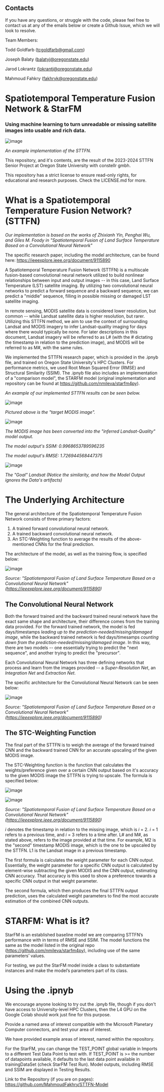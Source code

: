 ## Contacts
If you have any questions, or struggle with the code, please feel free to contact us at any of the emails below or create a Github Issue, which we will look to resolve.

Team Members:

Todd Goldfarb (tcgoldfarb@gmail.com)

Joseph Balaty (balatyj@oregonstate.edu)

Jarod Lokrantz (lokrantj@oregonstate.edu)

Mahmoud Fahkry (fakhryk@oregonstate.edu)

# Spatiotemporal Temperature Fusion Network & StarFM
### Using machine learning to turn unreadable or missing satellite images into usable and rich data.

![image](https://github.com/Todd-C-Goldfarb/STTFN-OSU/assets/132838573/9f5d6f1d-3323-42ad-8854-05959b15420c)

_An example implementation of the STTFN._

This repository, and it's contents, are the result of the 2023-2024 STTFN Senior Project at Oregon State University with constellr gmbh.

This repository has a strict license to ensure read-only rights, for educational and research purposes. Check the LICENSE.md for more.

# What is a Spatiotemporal Temperature Fusion Network? (STTFN)

_Our implementation is based on the works of Zhixianh Yin, Penghai Wu, and Giles M. Foody in "Spatiotemporal Fusion of Land Surface Temperature Based on a Convolutional Neural Network"_

The specific research paper, including the model architecture, can be found here: https://ieeexplore.ieee.org/document/9115890

A Spatiotemporal Temperature Fusion Network (STTFN) is a multiscale fusion-based convolutional neural network utilized to build nonlinear relationships between input and output images -- in this case, Land Surface Temperature (LST) satellite imaging. By utilizing two convolutional neural networks to predict a forward sequence and a backward sequence, we can predict a "middle" sequence, filling in possible missing or damaged LST satellite imaging.

In remote sensing, MODIS satellite data is considered lower resolution, but common -- while Landsat satellite data is higher resolution, but rarer. Utilizing this STTFN method, we aim to use the context of surrounding Landsat and MODIS imagery to infer Landsat-quality imaging for days where there would typically be none. For later descriptions in this document, Landsat imagery will be referred to as L# (with the # dictating the timestamp in relation to the prediction image), and MODIS will be referred to as M#, with the same rules.

We implemented the STTFN research paper, which is provided in the .ipnyb file, and trained on Oregon State University's HPC Clusters. For performance metrics, we used Root Mean Squared Error (RMSE) and Structural Similarity (SSIM).
The .ipnyb file also includes an implementation of a "comparison model", the STARFM model (original implementation and repository can be found at https://github.com/nmileva/starfm4py).

_An example of our implemented STTFN results can be seen below._

![image](https://github.com/Todd-C-Goldfarb/STTFN-OSU/assets/132838573/1922a493-65c4-408d-bdfc-bd36205602a0) 

_Pictured above is the "target MODIS image"._

![image](https://github.com/Todd-C-Goldfarb/STTFN-OSU/assets/132838573/5817bd16-d459-4eaa-972c-58cab6ca50b9)

_The MODIS image has been converted into the "inferred Landsat-Quality" model output._

_The model output's SSIM: 0.9968653789596235_

_The model output's RMSE: 1.726944568447375_

![image](https://github.com/Todd-C-Goldfarb/STTFN-OSU/assets/132838573/c1670817-a0b3-401e-9fe1-f51ec135cb50)

_The "Goal" Landsat (Notice the similarity, and how the Model Output ignores the Data's artifacts)_

# The Underlying Architecture

The general architecture of the Spatiotemporal Temperature Fusion Network consists of three primary factors:

1. A trained forward convolutional neural network.
2. A trained backward convolutional neural network.
3. An STC-Weighting function to average the results of the above-mentioned CNNs for the final prediction.

The architecture of the model, as well as the training flow, is specified below:

![image](https://github.com/Todd-C-Goldfarb/STTFN-OSU/assets/132838573/559e259a-41e0-48f8-bac0-49cdc79e5934)

_Source: "Spatiotemporal Fusion of Land Surface Temperature Based on a Convolutional Neural Network" (https://ieeexplore.ieee.org/document/9115890)_

## The Convolutional Neural Network
Both the forward trained and the backward trained neural network have the exact same shape and architecture, their difference comes from the training data provided.
For the forward trained network, the model is fed days/timestamps _leading up to the prediction-needed/missing/damaged image_, while the backward trained network is fed days/timesamps _counting down from the prediction-needed/missing/damaged image_. In this way, there are two models -- one essentially trying to predict the "next sequence", and another trying to predict the "precursor".

Each Convolutional Neural Network has three defining networks that process and learn from the images provided -- a _Super-Resolution Net_, an _Integration Net_ and _Extraction Net_.

The specific architecture for the Convolutional Neural Network can be seen below:

![image](https://github.com/Todd-C-Goldfarb/STTFN-OSU/assets/132838573/73be2267-f28a-4604-a65f-af79738c0e46)

_Source: "Spatiotemporal Fusion of Land Surface Temperature Based on a Convolutional Neural Network" (https://ieeexplore.ieee.org/document/9115890)_

## The STC-Weighting Function

The final part of the STTFN is to weigh the average of the forward trained CNN and the backward trained CNN for an accurate upscaling of the given MODIS image.

The STC-Weighting function is the function that calculates the weights/preference given over a certain CNN output based on it's accuracy to the given MODIS image the STTFN is trying to upscale.
The formula is specified below:

![image](https://github.com/Todd-C-Goldfarb/STTFN-OSU/assets/132838573/52354d7a-8e28-48ed-944c-6a28e9ac5518)

![image](https://github.com/Todd-C-Goldfarb/STTFN-OSU/assets/132838573/466503eb-71de-44dd-b327-fb53c72e1a22)


_Source: "Spatiotemporal Fusion of Land Surface Temperature Based on a Convolutional Neural Network" (https://ieeexplore.ieee.org/document/9115890)_

_i_ denotes the timestamp in relation to the missing image, which is _i_ = 2. _i_ = 1 refers to a previous time, and _i_ = 3 refers to a time after. L# and M#, as stated above, refers to the image provided at that time. For example, M2 is the "second" timestamp MODIS image, which is the one to be upscaled by the STTFN. L1 is the Landsat image in a previous timestamp.

The first formula is calculates the weight parameter for each CNN output. Essentially, the weight parameter for a specific CNN output is calculated by element-wise subtracting the given MODIS and the CNN output, estimating CNN accuracy. That accuracy is this used to show a preference towards a specific CNN output in that weight parameter.

The second formula, which then produces the final STTFN output prediction, uses the calculated weight parameters to find the most accurate estimation of the combined CNN outputs. 

# STARFM: What is it?

StarFM is an established baseline model we are comparing STTFN’s performance with in terms of  RMSE and SSIM. The model functions the same as the model listed in the original repo (https://github.com/nmileva/starfm4py), including use of the same parameters’ values.

For testing, we put the StarFM model inside a class to substantiate instances and make the model’s parameters part of its class.

# Using the .ipnyb

We encourage anyone looking to try out the .ipnyb file, though if you don't have access to University-level HPC Clusters, then the L4 GPU on the Google Colab should work just fine for this purpose.

Provide a named area of interest compatible with the Microsoft Planetary Computer connectors, and test your area of interest.

We have provided example areas of interest, named within the repository.

For the StarFM, you can change the TEST_POINT global variable in Imports to a different Test Data Point to test with. If TEST_POINT is >= the number of datapoints available, it defaults to the last data point available in trainingDataSet (check StarFM Test Run). Model outputs, including RMSE and SSIM are displayed in Testing Results.

Link to the Repository (if you are on pages): https://github.com/MahmoudFakhry/STTFN-Model
